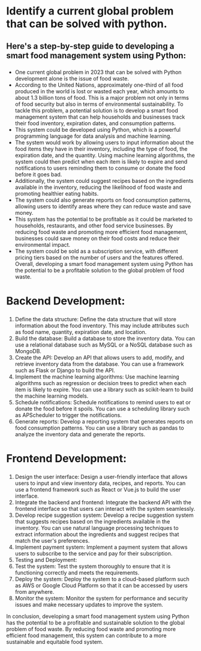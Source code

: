 # Identify a current global problem that can be solved with python. 

## Here's a step-by-step guide to developing a smart food management system using Python:

###
- One current global problem in 2023 that can be solved with Python development alone is the issue of food waste. 
- According to the United Nations, approximately one-third of all food produced in the world is lost or wasted each year, which amounts to about 1.3 billion tons of food. This is a major problem not only in terms of food security but also in terms of environmental sustainability. To tackle this problem, a potential solution is to develop a smart food management system that can help households and businesses track their food inventory, expiration dates, and consumption patterns. 
- This system could be developed using Python, which is a powerful programming language for data analysis and machine learning.
- The system would work by allowing users to input information about the food items they have in their inventory, including the type of food, the expiration date, and the quantity. Using machine learning algorithms, the system could then predict when each item is likely to expire and send notifications to users reminding them to consume or donate the food before it goes bad.
- Additionally, the system could suggest recipes based on the ingredients available in the inventory, reducing the likelihood of food waste and promoting healthier eating habits. 
- The system could also generate reports on food consumption patterns, allowing users to identify areas where they can reduce waste and save money.
- This system has the potential to be profitable as it could be marketed to households, restaurants, and other food service businesses. By reducing food waste and promoting more efficient food management, businesses could save money on their food costs and reduce their environmental impact. 
- The system could be sold as a subscription service, with different pricing tiers based on the number of users and the features offered.
Overall, developing a smart food management system using Python has the potential to be a profitable solution to the global problem of food waste.

# Backend Development:
###
1. Define the data structure: Define the data structure that will store information about the food inventory. This may include attributes such as food name, quantity, expiration date, and location.
2. Build the database: Build a database to store the inventory data. You can use a relational database such as MySQL or a NoSQL database such as MongoDB.
3. Create the API: Develop an API that allows users to add, modify, and retrieve inventory data from the database. You can use a framework such as Flask or Django to build the API.
4. Implement the machine learning algorithms: Use machine learning algorithms such as regression or decision trees to predict when each item is likely to expire. You can use a library such as scikit-learn to build the machine learning models.
5. Schedule notifications: Schedule notifications to remind users to eat or donate the food before it spoils. You can use a scheduling library such as APScheduler to trigger the notifications.
6. Generate reports: Develop a reporting system that generates reports on food consumption patterns. You can use a library such as pandas to analyze the inventory data and generate the reports.

# Frontend Development:
###
1. Design the user interface: Design a user-friendly interface that allows users to input and view inventory data, recipes, and reports. You can use a frontend framework such as React or Vue.js to build the user interface.
2. Integrate the backend and frontend: Integrate the backend API with the frontend interface so that users can interact with the system seamlessly.
3. Develop recipe suggestion system: Develop a recipe suggestion system that suggests recipes based on the ingredients available in the inventory. You can use natural language processing techniques to extract information about the ingredients and suggest recipes that match the user's preferences.
4. Implement payment system: Implement a payment system that allows users to subscribe to the service and pay for their subscription.
5. Testing and Deployment:
6. Test the system: Test the system thoroughly to ensure that it is functioning correctly and meets the requirements.
7. Deploy the system: Deploy the system to a cloud-based platform such as AWS or Google Cloud Platform so that it can be accessed by users from anywhere.
8. Monitor the system: Monitor the system for performance and security issues and make necessary updates to improve the system.

In conclusion, developing a smart food management system using Python has the potential to be a profitable and sustainable solution to the global problem of food waste. 
By reducing food waste and promoting more efficient food management, this system can contribute to a more sustainable and equitable food system.
